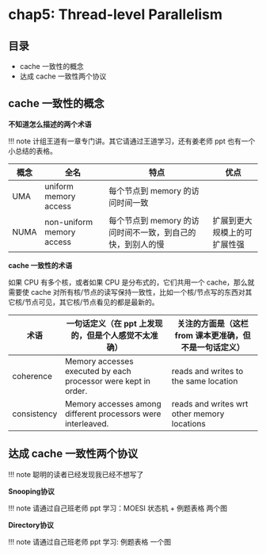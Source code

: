 # chap5: Thread-level Parallelism

## 目录
- cache 一致性的概念
- 达成 cache 一致性两个协议

## cache 一致性的概念

**不知道怎么描述的两个术语**

!!! note 
    计组王道有一章专门讲。其它请通过王道学习，还有姜老师 ppt 也有一个小总结的表格。

| 概念 | 全名 | 特点 | 优点 |
| -- | -- | -- | -- |
| UMA | uniform memory access | 每个节点到 memory 的访问时间一致 | |
| NUMA | non-uniform memory access |每个节点到 memory 的访问时间不一致，到自己的快，到别人的慢 | 扩展到更大规模上的可扩展性强 |

**cache 一致性的术语**

如果 CPU 有多个核，或者如果 CPU 是分布式的，它们共用一个 cache，那么就需要使 cache 对所有核/节点的读写保持一致性，比如一个核/节点写的东西对其它核/节点可见，其它核/节点看见的都是最新的。

| 术语 | 一句话定义（在 ppt 上发现的，但是个人感觉不太准确） | 关注的方面是（这栏 from 课本更准确，但不是一句话定义） |
| -- | -- | -- |
| coherence | Memory accesses executed by each processor were kept in order. | reads and writes to the same location | 
| consistency | Memory accesses among different processors were interleaved. | reads and writes wrt other memory locations |


## 达成 cache 一致性两个协议

!!! note
    聪明的读者已经发现我已经不想写了

**Snooping协议**

!!! note
    请通过自己班老师 ppt 学习：MOESI 状态机 + 例题表格 两个图

**Directory协议**

!!! note
    请通过自己班老师 ppt 学习: 例题表格 一个图